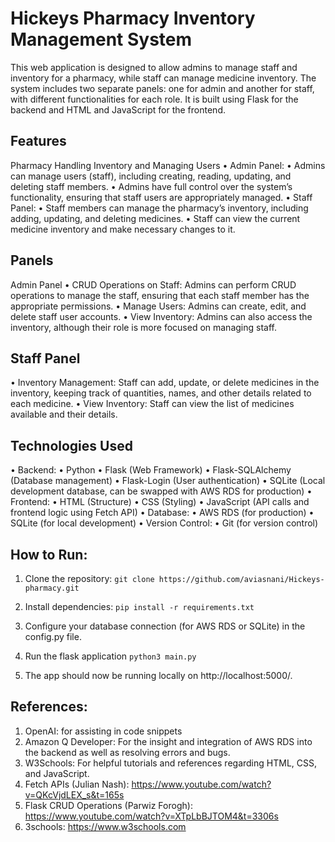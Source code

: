 # Hickeys Pharmacy Inventory Management System

This web application is designed to allow admins to manage staff and inventory for a pharmacy, while staff can manage medicine inventory. The system includes two separate panels: one for admin and another for staff, with different functionalities for each role. It is built using Flask for the backend and HTML and JavaScript for the frontend.

## Features

Pharmacy Handling Inventory and Managing Users
• Admin Panel:
• Admins can manage users (staff), including creating, reading, updating, and deleting staff members.
• Admins have full control over the system’s functionality, ensuring that staff users are appropriately managed.
• Staff Panel:
• Staff members can manage the pharmacy’s inventory, including adding, updating, and deleting medicines.
• Staff can view the current medicine inventory and make necessary changes to it.

## Panels

Admin Panel
• CRUD Operations on Staff: Admins can perform CRUD operations to manage the staff, ensuring that each staff member has the appropriate permissions.
• Manage Users: Admins can create, edit, and delete staff user accounts.
• View Inventory: Admins can also access the inventory, although their role is more focused on managing staff.

## Staff Panel

• Inventory Management: Staff can add, update, or delete medicines in the inventory, keeping track of quantities, names, and other details related to each medicine.
• View Inventory: Staff can view the list of medicines available and their details.

## Technologies Used

• Backend:
• Python
• Flask (Web Framework)
• Flask-SQLAlchemy (Database management)
• Flask-Login (User authentication)
• SQLite (Local development database, can be swapped with AWS RDS for production)
• Frontend:
• HTML (Structure)
• CSS (Styling)
• JavaScript (API calls and frontend logic using Fetch API)
• Database:
• AWS RDS (for production)
• SQLite (for local development)
• Version Control:
• Git (for version control)

## How to Run:

1. Clone the repository:
   `git clone https://github.com/aviasnani/Hickeys-pharmacy.git`

2. Install dependencies:
   `pip install -r requirements.txt`

3. Configure your database connection (for AWS RDS or SQLite) in the config.py file.
4. Run the flask application
   `python3 main.py`
5. The app should now be running locally on http://localhost:5000/.

## References:

1. OpenAI: for assisting in code snippets
2. Amazon Q Developer: For the insight and integration of AWS RDS into the backend as well as resolving errors and bugs.
3. W3Schools: For helpful tutorials and references regarding HTML, CSS, and JavaScript.
4. Fetch APIs (Julian Nash): https://www.youtube.com/watch?v=QKcVjdLEX_s&t=165s
5. Flask CRUD Operations (Parwiz Forogh): https://www.youtube.com/watch?v=XTpLbBJTOM4&t=3306s
6. 3schools: https://www.w3schools.com

